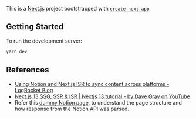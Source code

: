 This is a [Next.js](https://nextjs.org/) project bootstrapped with [`create-next-app`](https://github.com/vercel/next.js/tree/canary/packages/create-next-app).

## Getting Started

To run the development server:

```bash
yarn dev
```

## References
- [Using Notion and Next.js ISR to sync content across platforms - LogRocket Blog](https://blog.logrocket.com/using-notion-next-js-isr-sync-content/)
- [Next.js 13 SSG, SSR & ISR | Nextjs 13 tutorial - by Dave Gray on YouTube](https://www.youtube.com/watch?v=E1HzFvXgrCs)
- Refer this [dummy Notion page](https://puddle-candytuft-274.notion.site/6c4fbdb5abf04cd0bc771209b3c0d670), to understand the page structure and how response from the Notion API was parsed.